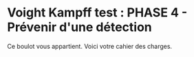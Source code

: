 # Voight Kampff test : PHASE 4 - Prévenir d'une détection
Ce boulot vous appartient. Voici votre cahier des charges.